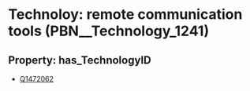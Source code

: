 # Technoloy: __remote communication tools__ (PBN__Technology_1241)

## Property: has_TechnologyID

* [Q1472062](Q1472062)

